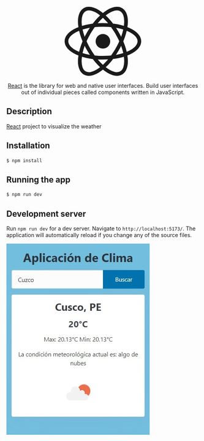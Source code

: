<p align="center">
  <a href="https://angular.io/" target="blank">
  <svg width="200" viewBox="-10.5 -9.45 21 18.9" fill="none" xmlns="http://www.w3.org/2000/svg"><circle cx="0" cy="0" r="2" fill="currentColor"></circle><g stroke="currentColor" stroke-width="1" fill="none"><ellipse rx="10" ry="4.5"></ellipse><ellipse rx="10" ry="4.5" transform="rotate(60)"></ellipse><ellipse rx="10" ry="4.5" transform="rotate(120)"></ellipse></g></svg>
  </a>
</p>

<p align="center"><a href="https://react.dev/" target="_blank">React</a> is the library for web and native user interfaces. Build user interfaces out of individual pieces called components written in JavaScript.</p>
 
## Description

[React](https://react.dev/) project to visualize the weather

## Installation

```bash
$ npm install
```

## Running the app

```bash
$ npm run dev
```

## Development server
Run `npm run dev` for a dev server. Navigate to `http://localhost:5173/`. The application will automatically reload if you change any of the source files.

<img src="images\demo.jpg" alt="Demo">
